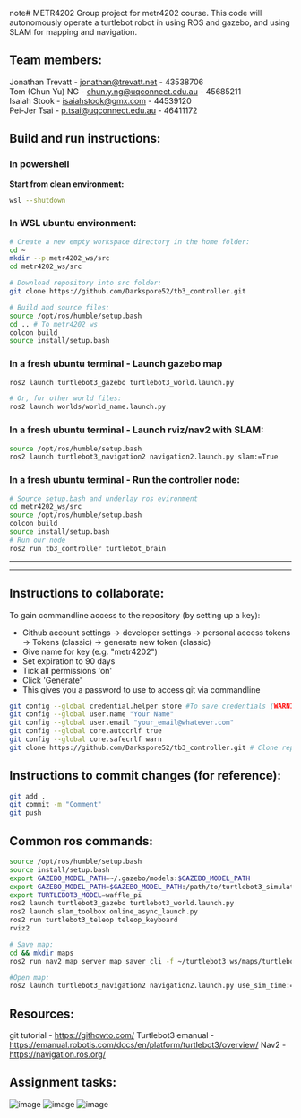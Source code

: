 note# METR4202
Group project for metr4202 course.
This code will autonomously operate a turtlebot robot in using ROS and gazebo, and using SLAM for mapping and navigation.

Team members:
--------------
Jonathan Trevatt - jonathan@trevatt.net - 43538706\
Tom (Chun Yu) NG - chun.y.ng@uqconnect.edu.au - 45685211\
Isaiah Stook - isaiahstook@gmx.com - 44539120\
Pei-Jer Tsai - p.tsai@uqconnect.edu.au - 46411172

## Build and run instructions:
### In powershell
**Start from clean environment:**
```bash
wsl --shutdown
```

### In WSL ubuntu environment:
```bash
# Create a new empty workspace directory in the home folder:
cd ~
mkdir --p metr4202_ws/src
cd metr4202_ws/src

# Download repository into src folder:
git clone https://github.com/Darkspore52/tb3_controller.git

# Build and source files:
source /opt/ros/humble/setup.bash
cd .. # To metr4202_ws
colcon build
source install/setup.bash
```

### In a fresh ubuntu terminal - Launch gazebo map
```bash
ros2 launch turtlebot3_gazebo turtlebot3_world.launch.py
```
```bash
# Or, for other world files:
ros2 launch worlds/world_name.launch.py
```

### In a fresh ubuntu terminal - Launch rviz/nav2 with SLAM:
```bash
source /opt/ros/humble/setup.bash
ros2 launch turtlebot3_navigation2 navigation2.launch.py slam:=True
```

### In a fresh ubuntu terminal - Run the controller node:
```bash
# Source setup.bash and underlay ros evironment
cd metr4202_ws/src
source /opt/ros/humble/setup.bash
colcon build
source install/setup.bash
# Run our node
ros2 run tb3_controller turtlebot_brain
```
------------------
------------------

Instructions to collaborate:
------------------
To gain commandline access to the repository (by setting up a key):
* Github account settings -> developer settings -> personal access tokens -> Tokens (classic) -> generate new token (classic)
* Give name for key (e.g. "metr4202")
* Set expiration to 90 days
* Tick all permissions 'on'
* Click 'Generate'
* This gives you a password to use to access git via commandline

```bash
git config --global credential.helper store #To save credentials (WARNING - in plain text!) 
git config --global user.name "Your Name"
git config --global user.email "your_email@whatever.com"
git config --global core.autocrlf true
git config --global core.safecrlf warn
git clone https://github.com/Darkspore52/tb3_controller.git # Clone repository
```

Instructions to commit changes (for reference):
----------------------
```bash
git add .
git commit -m "Comment"
git push
```

Common ros commands:
--------------
```bash
source /opt/ros/humble/setup.bash
source install/setup.bash
export GAZEBO_MODEL_PATH=~/.gazebo/models:$GAZEBO_MODEL_PATH
export GAZEBO_MODEL_PATH=$GAZEBO_MODEL_PATH:/path/to/turtlebot3_simulations/turtlebot3_gazebo/models
export TURTLEBOT3_MODEL=waffle_pi
ros2 launch turtlebot3_gazebo turtlebot3_world.launch.py
ros2 launch slam_toolbox online_async_launch.py
ros2 run turtlebot3_teleop teleop_keyboard
rviz2

# Save map:
cd && mkdir maps
ros2 run nav2_map_server map_saver_cli -f ~/turtlebot3_ws/maps/turtlebot3_world_map

#Open map:
ros2 launch turtlebot3_navigation2 navigation2.launch.py use_sim_time:=True map:=$HOME/turtlebot3_ws/maps/turtlebot3_world_map.yaml
```

Resources:
--------------------
git tutorial - https://githowto.com/
Turtlebot3 emanual - https://emanual.robotis.com/docs/en/platform/turtlebot3/overview/
Nav2 - https://navigation.ros.org/

Assignment tasks:
------------------
![image](https://github.com/Darkspore52/METR4202/assets/53199626/2ed54762-153d-4e1a-82b4-4402c19c313a)
![image](https://github.com/Darkspore52/METR4202/assets/53199626/f72eb190-d610-42e2-a826-6b94fcd896db)
![image](https://github.com/Darkspore52/METR4202/assets/53199626/133a43dd-382d-42e8-8028-866ece37b6ac)


